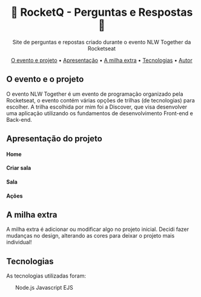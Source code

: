 <h1 align="center"> 💬 RocketQ - Perguntas e Respostas 💬</h1>
<p align="center"> Site de perguntas e repostas criado durante o evento NLW Together da Rocketseat</p>

<p align="center">
 <a href="#projeto">O evento e projeto</a> •
 <a href="#apresentacao">Apresentação</a> •  
 <a href="#extra">A milha extra</a> •
 <a href="#tecnologias">Tecnologias</a> •
 <a href="#autor">Autor</a>
</p>

<h2 id="projeto">O evento e o projeto</h2>
<p>O evento NLW Together é um evento de programação organizado pela Rocketseat, o evento contém
várias opções de trilhas (de tecnologias) para escolher. A trilha escolhida por mim foi a Discover, que visa
desenvolver uma aplicação utilizando os fundamentos de desenvolvimento Front-end e Back-end.</p>

<h2 id="apresentacao">Apresentação do projeto</h2>
<h4>Home</h4>
<h4>Criar sala</h4>
<h4>Sala</h4>
<h4>Ações</h4>

<h2 id="extra">A milha extra</h2>
A milha extra é adicionar ou modificar algo no projeto inicial.
Decidi fazer mudanças no design, alterando as cores para deixar o projeto mais individual!</p>

<h2 id="tecnologias">Tecnologias</h2>
<p>As tecnologias utilizadas foram: </p>
<ul>
 <il>Node.js</il>
 <il>Javascript</il>
 <il>EJS</il>
</ul>
